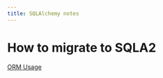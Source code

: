 ```yaml
---
title: SQLAlchemy notes
---
```


# How to migrate to SQLA2

[ORM Usage](https://docs.sqlalchemy.org/en/14/changelog/migration_20.html#migration-orm-usage)
